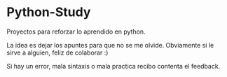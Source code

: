 # Python-Study
Proyectos para reforzar lo aprendido en python.

La idea es dejar los apuntes para que no se me olvide. Obviamente si le sirve a alguien, feliz de colaborar :)

Si hay un error, mala sintaxis o mala practica recibo contenta el feedback.
